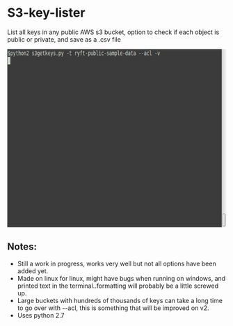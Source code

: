# S3-key-lister
List all keys in any public AWS s3 bucket, option to check if each object is public or private, and save as a .csv file


<p align="center">
  <img width="645" height="410" src="https://raw.githubusercontent.com/IpsumLorem16/S3-key-lister/master/s3getkeys-acl-v-orig.gif">
</p>

## Notes: 
- Still a work in progress, works very well but not all options have been added yet.  
- Made on linux for linux, might have bugs when running on windows, and printed text in the terminal..formatting will probably be a little screwed up.  
- Large buckets with hundreds of thousands of keys can take a long time to go over with --acl, this is something that will be improved on v2.  
- Uses python 2.7


